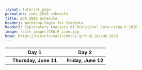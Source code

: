 ```yaml
---
layout: tutorial_page
permalink: /eda_2020_schedule
title: EDA 2020 Schedule
header1: Workshop Pages for Students
header2: Exploratory Analysis of Biological Data using R 2020
image: /site_images/CBW_R_icon.jpg
home: https://bioinformaticsdotca.github.io/eda_2020
---
```


| | **Day 1** | | **Day 2** |   
| :---: | :---: | :---: | :---: |    
| | **Thursday, June 11** | | **Friday, June 12** |  
